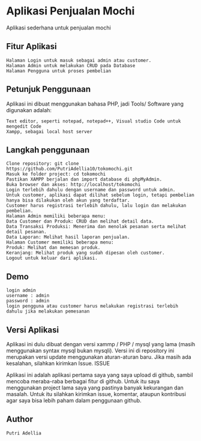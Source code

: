 # Aplikasi Penjualan Mochi

Aplikasi sederhana untuk penjualan mochi
## Fitur Aplikasi

    Halaman Login untuk masuk sebagai admin atau customer.
    Halaman Admin untuk melakukan CRUD pada Database
    Halaman Pengguna untuk proses pembelian

## Petunjuk Penggunaan

Aplikasi ini dibuat menggunakan bahasa PHP, jadi Tools/ Software yang digunakan adalah:

    Text editor, seperti notepad, notepad++, Visual studio Code untuk mengedit Code
    Xampp, sebagai local host server

## Langkah penggunaan

    Clone repository: git clone https://github.com/PutriAdellia10/tokomochi.git
    Masuk ke folder project: cd tokomochi
    Pastikan XAMPP berjalan dan import database di phpMyAdmin.
    Buka browser dan akses: http://localhost/tokomochi
    Login terlebih dahulu dengan username dan password untuk admin.
    Untuk customer, aplikasi dapat dilihat sebelum login, tetapi pembelian hanya bisa dilakukan oleh akun yang terdaftar.
    Customer harus registrasi terlebih dahulu, lalu login dan melakukan pembelian.
    Halaman Admin memiliki beberapa menu:
    Data Customer dan Produk: CRUD dan melihat detail data.
    Data Transaksi Produksi: Menerima dan menolak pesanan serta melihat detail pesanan.
    Data Laporan: Melihat hasil laporan penjualan.
    Halaman Customer memiliki beberapa menu:
    Produk: Melihat dan memesan produk.
    Keranjang: Melihat produk yang sudah dipesan oleh customer.
    Logout untuk keluar dari aplikasi.

## Demo

    login admin
    username : admin
    password : admin
    login pengguna atau customer harus melakukan registrasi terlebih dahulu jika melakukan pemesanan

## Versi Aplikasi

Aplikasi ini dulu dibuat dengan versi xammp / PHP / mysql yang lama (masih menggunakan syntax mysql bukan mysqli). Versi ini di repository ini merupakan versi update menggunakan aturan-aturan baru. Jika masih ada kesalahan, silahkan kirimkan Issue.
ISSUE

Aplikasi ini adalah aplikasi pertama saya yang saya upload di github, sambil mencoba meraba-raba berbagai fitur di github. Untuk itu saya menggunakan project lama saya yang pastinya banyak kekurangan dan masalah. Untuk itu silahkan kirimkan issue, komentar, ataupun kontribusi agar saya bisa lebih paham dalam penggunaan github.

## Author

    Putri Adellia
